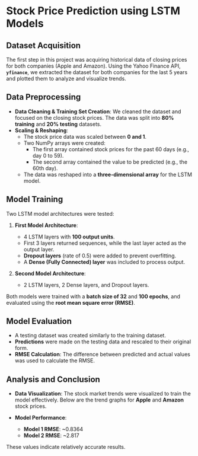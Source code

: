 # Stock Price Prediction using LSTM Models

## Dataset Acquisition
The first step in this project was acquiring historical data of closing prices for both companies (Apple and Amazon). Using the Yahoo Finance API, **`yfinance`**, we extracted the dataset for both companies for the last 5 years and plotted them to analyze and visualize trends.

## Data Preprocessing
- **Data Cleaning & Training Set Creation**: We cleaned the dataset and focused on the closing stock prices. The data was split into **80% training** and **20% testing** datasets.
- **Scaling & Reshaping**: 
   - The stock price data was scaled between **0 and 1**.
   - Two NumPy arrays were created:
     - The first array contained stock prices for the past 60 days (e.g., day 0 to 59).
     - The second array contained the value to be predicted (e.g., the 60th day).
   - The data was reshaped into a **three-dimensional array** for the LSTM model.

## Model Training
Two LSTM model architectures were tested:

1. **First Model Architecture**:
   - 4 LSTM layers with **100 output units**.
   - First 3 layers returned sequences, while the last layer acted as the output layer.
   - **Dropout layers** (rate of 0.5) were added to prevent overfitting.
   - A **Dense (Fully Connected) layer** was included to process output.

2. **Second Model Architecture**:
   - 2 LSTM layers, 2 Dense layers, and Dropout layers.

Both models were trained with a **batch size of 32** and **100 epochs**, and evaluated using the **root mean square error (RMSE)**.

## Model Evaluation
- A testing dataset was created similarly to the training dataset.
- **Predictions** were made on the testing data and rescaled to their original form.
- **RMSE Calculation**: The difference between predicted and actual values was used to calculate the RMSE.

## Analysis and Conclusion
- **Data Visualization**: The stock market trends were visualized to train the model effectively. Below are the trend graphs for **Apple** and **Amazon** stock prices.


- **Model Performance**:
  - **Model 1 RMSE**: ~0.8364
  - **Model 2 RMSE**: ~2.817
  
These values indicate relatively accurate results.
